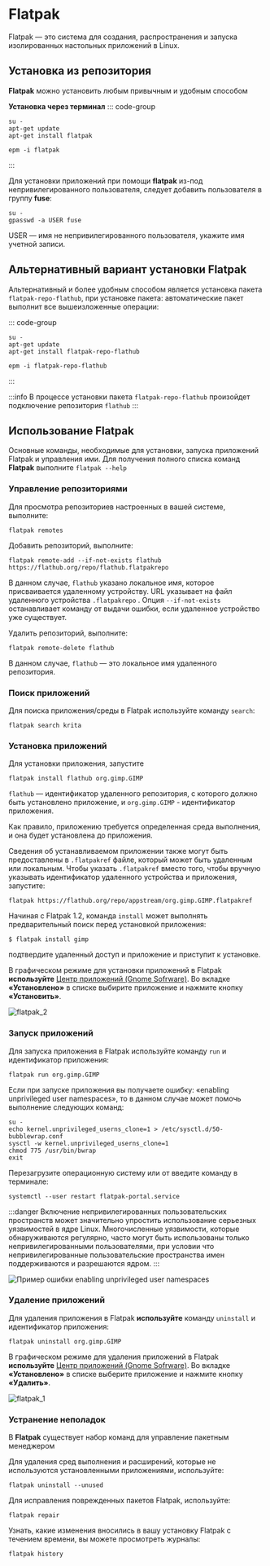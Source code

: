 # Flatpak
Flatpak — это система для создания, распространения и запуска изолированных настольных приложений в Linux.
## Установка из репозитория <Badge type="warning" text="sysphus" />
**Flatpak** можно установить любым привычным и удобным способом

**Установка через терминал**
::: code-group

```shell[apt-get]
su -
apt-get update
apt-get install flatpak
```
```shell[epm]
epm -i flatpak
```
:::

Для установки приложений при помощи **flatpak** из-под непривилегированного пользователя, следует добавить пользователя в группу **fuse**:

```shell
su -
gpasswd -a USER fuse
```
USER — имя не непривилегированного пользователя, укажите имя учетной записи. 

## Альтернативный вариант установки Flatpak

Альтернативный и более удобным способом является установка пакета `flatpak-repo-flathub`, при установке пакета: автоматические пакет выполнит все вышеизложенные операции:

::: code-group

```shell[apt-get]
su -
apt-get update
apt-get install flatpak-repo-flathub
```
```shell[epm]
epm -i flatpak-repo-flathub
```
:::

:::info 
В процессе установки пакета `flatpak-repo-flathub` произойдет подключение репозитория `flathub`
:::

## Использование Flatpak

Основные команды, необходимые для установки, запуска приложений Flatpak и управления ими. Для получения полного списка команд **Flatpak** выполните `flatpak --help`

### Управление репозиториями

Для просмотра репозиториев настроенных в вашей системе, выполните:

```shell
flatpak remotes
```
Добавить репозиторий, выполните:

```shell
flatpak remote-add --if-not-exists flathub https://flathub.org/repo/flathub.flatpakrepo
```

В данном случае, `flathub` указано локальное имя, которое присваивается удаленному устройству. URL указывает на файл удаленного устройства `.flatpakrepo` . Опция `--if-not-exists` останавливает команду от выдачи ошибки, если удаленное устройство уже существует.

Удалить репозиторий, выполните:

```shell
flatpak remote-delete flathub
```

В данном случае, `flathub` — это локальное имя удаленного репозитория.

### Поиск приложений

Для поиска приложения/среды в Flatpak используйте команду `search`: 

```shell
flatpak search krita
```

### Установка приложений

Для установки приложения, запустите
```shell
flatpak install flathub org.gimp.GIMP
```

`flathub` — идентификатор удаленного репозитория, с которого должно быть установлено приложение, и `org.gimp.GIMP` - идентификатор приложения.

Как правило, приложению требуется определенная среда выполнения, и она будет установлена до приложения.

Сведения об устанавливаемом приложении также могут быть предоставлены в `.flatpakref` файле, который может быть удаленным или локальным. Чтобы указать `.flatpakref` вместо того, чтобы вручную указывать идентификатор удаленного устройства и приложения, запустите:

```shell
flatpak https://flathub.org/repo/appstream/org.gimp.GIMP.flatpakref
```
Начиная с Flatpak 1.2, команда `install` может выполнять предварительный поиск перед установкой приложения:
```shell
$ flatpak install gimp
```
подтвердите удаленный доступ и приложение и приступит к установке.

В графическом режиме для установки приложений в Flatpak **используйте** [Центр приложений (Gnome Sofrware)](/gnome-software). Во вкладке **«Установлено»** в списке выбирите приложение и нажмите кнопку **«Установить»**.

![flatpak_2](/flatpak/flatpak_2.gif)

### Запуск приложений

Для запуска приложения в Flatpak используйте команду `run` и идентификатор приложения:
```shell
flatpak run org.gimp.GIMP
```

Если при запуске приложения вы получаете ошибку: «enabling unprivileged user namespaces», то в данном случае может помочь выполнение следующих команд: 

```shell
su -
echo kernel.unprivileged_userns_clone=1 > /etc/sysctl.d/50-bubblewrap.conf
sysctl -w kernel.unprivileged_userns_clone=1
chmod 775 /usr/bin/bwrap
exit
```

Перезагрузите операционную систему или от введите команду в терминале:

```shell
systemctl --user restart flatpak-portal.service
```

:::danger
Включение непривилегированных пользовательских пространств может значительно упростить использование серьезных уязвимостей в ядре Linux. Многочисленные уязвимости, которые обнаруживаются регулярно, часто могут быть использованы только непривилегированными пользователями, при условии что непривилегированные пользовательские пространства имен поддерживаются и разрешаются ядром. 
:::

![Пример ошибки enabling unprivileged user namespaces](/flatpak/flatpak-1.jpg 'Пример ошибки «enabling unprivileged user namespaces», на примере Яндекс Браузера (Flatpak-версия)')

### Удаление приложений

Для удаления приложения в Flatpak **используйте** команду `uninstall` и идентификатор приложения:

```shell
flatpak uninstall org.gimp.GIMP
```

В графическом режиме для удаления приложений в Flatpak **используйте** [Центр приложений (Gnome Sofrware)](/gnome-software). Во вкладке **«Установлено»** в списке выберите приложение и нажмите кнопку **«Удалить»**.

![flatpak_1](/flatpak/flatpak_1.gif)

### Устранение неполадок

В **Flatpak** существует набор команд для управление пакетным менеджером

Для удаления сред выполнения и расширений, которые не используются установленными приложениями, используйте:

```shell
flatpak uninstall --unused
```

Для исправления поврежденных пакетов Flatpak, используйте:

```shell
flatpak repair
```

Узнать, какие изменения вносились в вашу установку Flatpak с течением времени, вы можете просмотреть журналы:

```shell
flatpak history
```

